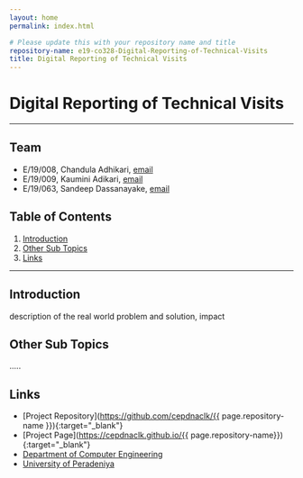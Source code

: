 ```yaml
---
layout: home
permalink: index.html

# Please update this with your repository name and title
repository-name: e19-co328-Digital-Reporting-of-Technical-Visits
title: Digital Reporting of Technical Visits
---
```


[comment]: # "This is the standard layout for the project, but you can clean this and use your own template"

# Digital Reporting of Technical Visits

---

<!-- 
This is a sample image, to show how to add images to your page. To learn more options, please refer [this](https://projects.ce.pdn.ac.lk/docs/faq/how-to-add-an-image/)

![Sample Image](./images/sample.png)
 -->

## Team
-  E/19/008, Chandula Adhikari, [email](mailto:name@email.com)
-  E/19/009, Kaumini Adikari, [email](mailto:name@email.com)
-  E/19/063, Sandeep Dassanayake, [email](mailto:name@email.com)

## Table of Contents
1. [Introduction](#introduction)
2. [Other Sub Topics](#other-sub-topics)
3. [Links](#links)

---

## Introduction

 description of the real world problem and solution, impact

## Other Sub Topics

.....

## Links

- [Project Repository](https://github.com/cepdnaclk/{{ page.repository-name }}){:target="_blank"}
- [Project Page](https://cepdnaclk.github.io/{{ page.repository-name}}){:target="_blank"}
- [Department of Computer Engineering](http://www.ce.pdn.ac.lk/)
- [University of Peradeniya](https://eng.pdn.ac.lk/)


[//]: # (Please refer this to learn more about Markdown syntax)
[//]: # (https://github.com/adam-p/markdown-here/wiki/Markdown-Cheatsheet)
